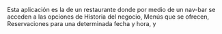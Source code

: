 Esta aplicación es la de un restaurante donde por medio de un nav-bar se acceden a las opciones de Historia del negocio, Menús que se ofrecen, Reservaciones para una determinada fecha y hora, y  
